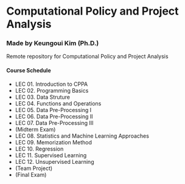 # Computational Policy and Project Analysis
### Made by Keungoui Kim (Ph.D.)
Remote repository for Computational Policy and Project Analysis

#### Course Schedule
- LEC 01. Introduction to CPPA
- LEC 02. Programming Basics
- LEC 03. Data Struture
- LEC 04. Functions and Operations
- LEC 05. Data Pre-Processing I
- LEC 06. Data Pre-Processing II
- LEC 07. Data Pre-Processing III
- (Midterm Exam)
- LEC 08. Statistics and Machine Learning Approaches
- LEC 09. Memorization Method
- LEC 10. Regression
- LEC 11. Supervised Learning 
- LEC 12. Unsupervised Learning 
- (Team Project)
- (Final Exam)
